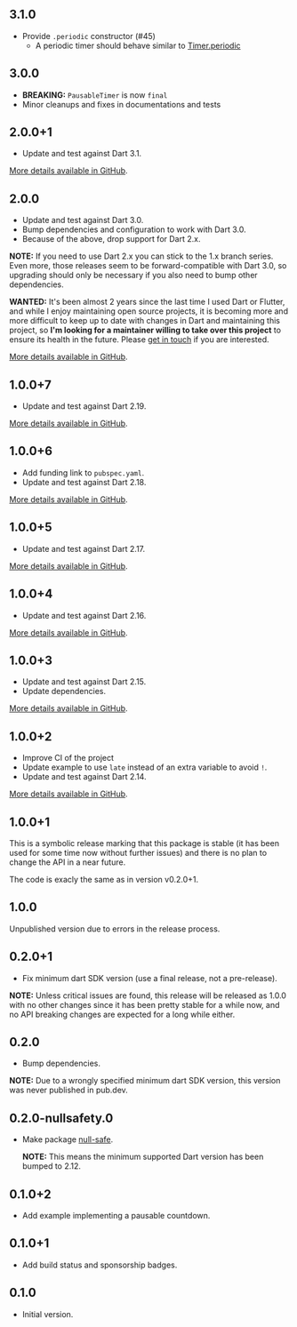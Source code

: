 ## 3.1.0

- Provide `.periodic` constructor (#45)
  - A periodic timer should behave similar to [Timer.periodic](https://api.dart.dev/stable/dart-async/Timer/Timer.periodic.html)

## 3.0.0

- **BREAKING:** `PausableTimer` is now `final`
- Minor cleanups and fixes in documentations and tests

## 2.0.0+1

- Update and test against Dart 3.1.

[More details available in
GitHub](https://github.com/llucax/pausable_timer/milestone/14?closed=1).

## 2.0.0

- Update and test against Dart 3.0.
- Bump dependencies and configuration to work with Dart 3.0.
- Because of the above, drop support for Dart 2.x.

**NOTE:** If you need to use Dart 2.x you can stick to the 1.x branch series.
Even more, those releases seem to be forward-compatible with Dart 3.0, so
upgrading should only be necessary if you also need to bump other dependencies.

**WANTED:** It's been almost 2 years since the last time I used Dart or
Flutter, and while I enjoy maintaining open source projects, it is becoming
more and more difficult to keep up to date with changes in Dart and maintaining
this project, so **I'm looking for a maintainer willing to take over this
project** to ensure its health in the future.  Please [get in
touch](https://github.com/llucax/pausable_timer/discussions/55) if you are
interested.

[More details available in
GitHub](https://github.com/llucax/pausable_timer/milestone/13?closed=1).

## 1.0.0+7

- Update and test against Dart 2.19.

[More details available in
GitHub](https://github.com/llucax/pausable_timer/milestone/12?closed=1).

## 1.0.0+6

- Add funding link to `pubspec.yaml`.
- Update and test against Dart 2.18.

[More details available in
GitHub](https://github.com/llucax/pausable_timer/milestone/11?closed=1).

## 1.0.0+5

- Update and test against Dart 2.17.

[More details available in
GitHub](https://github.com/llucax/pausable_timer/milestone/9?closed=1).

## 1.0.0+4

- Update and test against Dart 2.16.

[More details available in
GitHub](https://github.com/llucax/pausable_timer/milestone/8?closed=1).

## 1.0.0+3

- Update and test against Dart 2.15.
- Update dependencies.

[More details available in
GitHub](https://github.com/llucax/pausable_timer/milestone/8?closed=1).

## 1.0.0+2

- Improve CI of the project
- Update example to use `late` instead of an extra variable to avoid `!`.
- Update and test against Dart 2.14.

[More details available in
GitHub](https://github.com/llucax/pausable_timer/milestone/7?closed=1).

## 1.0.0+1

This is a symbolic release marking that this package is stable (it has
been used for some time now without further issues) and there is no plan
to change the API in a near future.

The code is exacly the same as in version v0.2.0+1.

## 1.0.0

Unpublished version due to errors in the release process.

## 0.2.0+1

- Fix minimum dart SDK version (use a final release, not a pre-release).

**NOTE:** Unless critical issues are found, this release will be released as
1.0.0 with no other changes since it has been pretty stable for a while now,
and no API breaking changes are expected for a long while either.

## 0.2.0

- Bump dependencies.

**NOTE:** Due to a wrongly specified minimum dart SDK version, this version was
never published in pub.dev.

## 0.2.0-nullsafety.0

- Make package [null-safe](https://dart.dev/null-safety).

  **NOTE:** This means the minimum supported Dart version has been bumped to 2.12.

## 0.1.0+2

- Add example implementing a pausable countdown.

## 0.1.0+1

- Add build status and sponsorship badges.

## 0.1.0

- Initial version.
